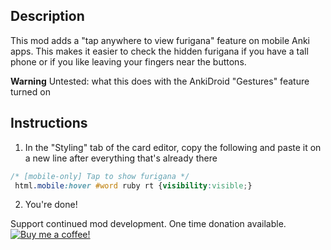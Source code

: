 ## Description

This mod adds a "tap anywhere to view furigana" feature on mobile Anki apps. This makes it easier to check the hidden furigana if you have a tall phone or if you like leaving your fingers near the buttons.

**Warning** Untested: what this does with the AnkiDroid "Gestures" feature turned on

## Instructions

1. In the "Styling" tab of the card editor, copy the following and paste it on a new line after everything that's already there

```css
/* [mobile-only] Tap to show furigana */
 html.mobile:hover #word ruby rt {visibility:visible;}
```

2. You're done!


Support continued mod development. One time donation available.
[![Buy me a coffee!](https://www.buymeacoffee.com/assets/img/custom_images/orange_img.png)](https://www.buymeacoffee.com/mI8stwU4P)